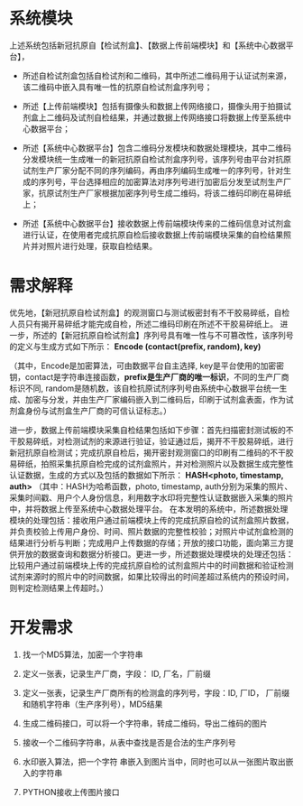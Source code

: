 # 系统模块

上述系统包括新冠抗原自【检试剂盒】、【数据上传前端模块】和【系统中心数据平台】，

- 所述自检试剂盒包括自检试剂和二维码，其中所述二维码用于认证试剂来源，该二维码中嵌入具有唯一性的抗原自检试剂盒序列号；
- 所述【上传前端模块】包括有摄像头和数据上传网络接口，摄像头用于拍摄试剂盒上二维码及试剂自检结果，并通过数据上传网络接口将数据上传至系统中心数据平台；

- 所述【系统中心数据平台】包含二维码分发模块和数据处理模块，其中二维码分发模块统一生成唯一的新冠抗原自检试剂盒序列号，该序列号由平台对抗原试剂生产厂家分配不同的序列编码，再由序列编码生成唯一的序列号，针对生成的序列号，平台选择相应的加密算法对序列号进行加密后分发至试剂生产厂家，抗原试剂生产厂家根据加密序列号生成二维码，将该二维码印刷在易碎纸上；
- 所述【系统中心数据平台】接收数据上传前端模块传来的二维码信息对试剂盒进行认证，在使用者完成抗原自检后接收数据上传前端模块采集的自检结果照片并对照片进行处理，获取自检结果。

# 需求解释

优先地，【新冠抗原自检试剂盒】的观测窗口与测试板密封有不干胶易碎纸，自检人员只有揭开易碎纸才能完成自检，所述二维码印刷在所述不干胶易碎纸上。
进一步，所述的【新冠抗原自检试剂盒】序列号具有唯一性与不可篡改性，该序列号的定义与生成方式如下所示：
**Encode (contact(prefix, random), key)**

（其中，Encode是加密算法，可由数据平台自主选择, key是平台使用的加密密钥，contact是字符串连接函数，**prefix是生产厂商的唯一标识**，不同的生产厂商标识不同, random是随机数，该自检抗原试剂序列号由系统中心数据平台统一生成、加密与分发，并由生产厂家编码嵌入到二维码后，印刷于试剂盒表面，作为试剂盒身份与试剂盒生产厂商的可信认证标志。）



进一步，数据上传前端模块采集自检结果包括如下步骤：首先扫描密封测试板的不干胶易碎纸，对检测试剂的来源进行验证，验证通过后，揭开不干胶易碎纸，进行新冠抗原自检测试；完成抗原自检后，揭开密封观测窗口的印刷有二维码的不干胶易碎纸，拍照采集抗原自检完成的试剂盒照片，并对检测照片以及数据生成完整性认证数据，生成的方式以及包括的数据如下所示：
**HASH<photo, timestamp, auth>**
（其中：HASH为哈希函数，photo, timestamp, auth分别为采集的照片、采集时间戳、用户个人身份信息，利用数字水印将完整性认证数据嵌入采集的照片中，并将数据上传至系统中心数据处理平台。
在本发明的系统中，所述数据处理模块的处理包括：接收用户通过前端模块上传的完成抗原自检的试剂盒照片数据，并负责校验上传用户身份、时间、照片数据的完整性校验；对照片中试剂盒检测的结果进行分析与判断；完成用户上传数据的存储；开放的接口功能，面向第三方提供开放的数据查询和数据分析接口。更进一步，所述数据处理模块的处理还包括：比较用户通过前端模块上传的完成抗原自检的试剂盒照片中的时间数据和验证检测试剂来源时的照片中的时间数据，如果比较得出的时间差超过系统内的预设时间，则判定检测结果上传超时。）



# 开发需求


1. 找一个MD5算法，加密一个字符串
2. 定义一张表，记录生产厂商，字段： ID, 厂名，厂前缀
3. 定义一张表，记录生产厂商所有的检测盒的序列号，字段：ID,  厂ID， 厂前缀和随机字符串（生产序列号），MD5结果

4. 生成二维码接口，可以将一个字符串，转成二维码，导出二维码的图片

5. 接收一个二维码字符串，从表中查找是否是合法的生产序列号

6. 水印嵌入算法，把一个字符 串嵌入到图片当中，同时也可以从一张图片取出嵌入的字符串

7. PYTHON接收上传图片接口
